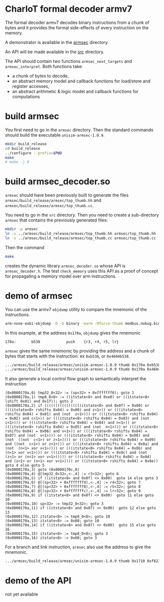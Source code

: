 CharIoT formal decoder armv7
============================

The formal decoder armv7 decodes binary instructions from a chunk of bytes
and it provides the formal side-effects of every instruction on the memory.

A demonstrator is available in the [armsec](armsec) directory.

An API will be made available in the [src](src) directory.

The API should contain two functions `armsec_next_targets` and
`armsec_interpret`. Both functions take:

* a chunk of bytes to decode,
* an abstract memory model and callback functions for load/store
  and register accesses,
* an abstract arithmetic & logic model and callback functions for
  computations

# build armsec

You first need to go in the `armsec` directory.
Then the standard commands should build the executable `unisim-armsec-1.0.9`.

```sh
mkdir build_release
cd build_release
../configure --prefix=$PWD
make
# make -j 8
```

# build armsec\_decoder.so

`armsec` should have been previously built to generate the files
`armsec/build_release/armsec/top_thumb.hh` and
`armsec/build_release/armsec/top_thumb.cc`.

You need to go in the `src` directory. Then you need to create a
sub-directory `armsec` that contains the previously generated files:

```sh
mkdir -p armsec
ln -s ../armsec/build_release/armsec/top_thumb.hh armsec/top_thumb.hh
ln -s ../armsec/build_release/armsec/top_thumb.cc armsec/top_thumb.cc
```

Then the command

```sh
make
```

creates the dynamic library `armsec_decoder.so` whose API is
`armsec_decoder.h`. The test `check_memory` uses this API as
a proof of concept for propagating a memory model over arm
instructions.

# demo of armsec

You can use the armv7 `objdump` utility to compare the mnemonic of the
instructions.

```sh
arm-none-eabi-objdump -D -b binary -marm -Mforce-thumb modbus.nobug.bin | less
```

In this example, at the address `0x170a`, `objdump` gives
the mnemonic

```
170a:       b538            push    {r3, r4, r5, lr}
```

`armsec` gives the same mnemonic by providing the address and a chunk of bytes
that starts with the instruction: ex `0xb538`, or  `0x4604b538`.

```sh
.../armsec/build_release/armsec/unisim-armsec-1.0.9 thumb 0x170a 0xb538
.../armsec/build_release/armsec/unisim-armsec-1.0.9 thumb 0x170a 0x4604b538
```

It also generate a local control flow graph to semantically interpret the
instruction

```
(0x0000170a,0) tmp32_0<32> := (sp<32> + 0xfffffff0); goto 1
(0x0000170a,1) tmp8_0<8> := ((itstate<8> and 0xe0) or ((itstate<8> lshift 0x01) and 0x1f)); goto 2
(0x0000170a,2) if (((((((((((((((((itstate<8> and 0x0f) = 0x00) or (((itstate<8> rshiftu 0x04) = 0x00) and z<1>)) or (((itstate<8> rshiftu 0x04) = 0x01) and (not  z<1>))) or (((itstate<8> rshiftu 0x04) = 0x02) and c<1>)) or (((itstate<8> rshiftu 0x04) = 0x03) and (not  c<1>))) or (((itstate<8> rshiftu 0x04) = 0x04) and n<1>)) or (((itstate<8> rshiftu 0x04) = 0x05) and (not  n<1>))) or (((itstate<8> rshiftu 0x04) = 0x06) and v<1>)) or (((itstate<8> rshiftu 0x04) = 0x07) and (not  v<1>))) or (((itstate<8> rshiftu 0x04) = 0x08) and (not  ((not  c<1>) or z<1>)))) or (((itstate<8> rshiftu 0x04) = 0x09) and ((not  c<1>) or z<1>))) or (((itstate<8> rshiftu 0x04) = 0x0a) and (not  (n<1> xor v<1>)))) or (((itstate<8> rshiftu 0x04) = 0x0b) and (n<1> xor v<1>))) or (((itstate<8> rshiftu 0x04) = 0x0c) and (not  (z<1> or (n<1> xor v<1>))))) or (((itstate<8> rshiftu 0x04) = 0x0d) and (z<1> or (n<1> xor v<1>)))) or ((itstate<8> rshiftu 0x04) = 0x0e))  goto 4 else goto 5
(0x0000170a,3) goto (0x0000170c,0)
(0x0000170a,4) @[tmp32_0<32>,<-,4] := r3<32>; goto 6
(0x0000170a,5) if ((itstate<8> and 0x0f) <> 0x00)  goto 14 else goto 3
(0x0000170a,6) @[(sp<32> + 0xfffffff4),<-,4] := r4<32>; goto 7
(0x0000170a,7) @[(sp<32> + 0xfffffff8),<-,4] := r5<32>; goto 8
(0x0000170a,8) @[(sp<32> + 0xfffffffc),<-,4] := lr<32>; goto 9
(0x0000170a,9) if ((itstate<8> and 0x0f) <> 0x00)  goto 11 else goto 10
(0x0000170a,10) sp<32> := tmp32_0<32>; goto 3
(0x0000170a,11) if ((itstate<8> and 0x07) <> 0x00)  goto 12 else goto 13
(0x0000170a,12) itstate<8> := tmp8_0<8>; goto 10
(0x0000170a,13) itstate<8> := 0x00; goto 10
(0x0000170a,14) if ((itstate<8> and 0x07) <> 0x00)  goto 15 else goto 16
(0x0000170a,15) itstate<8> := tmp8_0<8>; goto 3
(0x0000170a,16) itstate<8> := 0x00; goto 3
```

For a branch and link instruction, `armsec` also use the address to give the
mnemonic.

```sh
.../armsec/build_release/armsec/unisim-armsec-1.0.9 thumb 0x1710 0xf822f000
```

# demo of the API

not yet available

